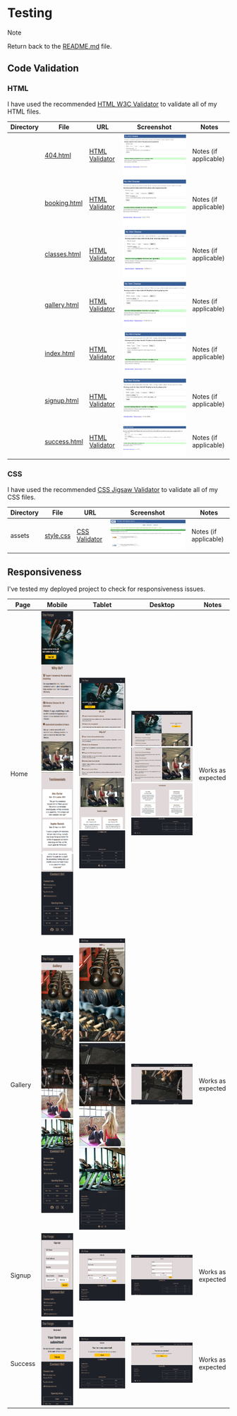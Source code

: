 # Testing

> [!NOTE]
> Return back to the [README.md](README.md) file.

## Code Validation

### HTML

I have used the recommended [HTML W3C Validator](https://validator.w3.org) to validate all of my HTML files.

| Directory | File                                                                            | URL                                                                                                     | Screenshot                                                   | Notes                 |
| --------- | ------------------------------------------------------------------------------- | ------------------------------------------------------------------------------------------------------- | ------------------------------------------------------------ | --------------------- |
|           | [404.html](https://github.com/twitch10126/the-forge/blob/main/404.html)         | [HTML Validator](https://validator.w3.org/nu/?doc=https://twitch10126.github.io/the-forge/404.html)     | ![screenshot](documentation/validation/404-validate.png)     | Notes (if applicable) |
|           | [booking.html](https://github.com/twitch10126/the-forge/blob/main/booking.html) | [HTML Validator](https://validator.w3.org/nu/?doc=https://twitch10126.github.io/the-forge/booking.html) | ![screenshot](documentation/validation/booking-validate.png) | Notes (if applicable) |
|           | [classes.html](https://github.com/twitch10126/the-forge/blob/main/classes.html) | [HTML Validator](https://validator.w3.org/nu/?doc=https://twitch10126.github.io/the-forge/classes.html) | ![screenshot](documentation/validation/classes-validate.png) | Notes (if applicable) |
|           | [gallery.html](https://github.com/twitch10126/the-forge/blob/main/gallery.html) | [HTML Validator](https://validator.w3.org/nu/?doc=https://twitch10126.github.io/the-forge/gallery.html) | ![screenshot](documentation/validation/gallery-validate.png) | Notes (if applicable) |
|           | [index.html](https://github.com/twitch10126/the-forge/blob/main/index.html)     | [HTML Validator](https://validator.w3.org/nu/?doc=https://twitch10126.github.io/the-forge/index.html)   | ![screenshot](documentation/validation/index-validate.png)   | Notes (if applicable) |
|           | [signup.html](https://github.com/twitch10126/the-forge/blob/main/signup.html)   | [HTML Validator](https://validator.w3.org/nu/?doc=https://twitch10126.github.io/the-forge/signup.html)  | ![screenshot](documentation/validation/signup-validate.png)  | Notes (if applicable) |
|           | [success.html](https://github.com/twitch10126/the-forge/blob/main/success.html) | [HTML Validator](https://validator.w3.org/nu/?doc=https://twitch10126.github.io/the-forge/success.html) | ![screenshot](documentation/validation/success-validate.png) | Notes (if applicable) |

### CSS

I have used the recommended [CSS Jigsaw Validator](https://jigsaw.w3.org/css-validator) to validate all of my CSS files.

| Directory | File                                                                                 | URL                                                                                                        | Screenshot                                               | Notes                 |
| --------- | ------------------------------------------------------------------------------------ | ---------------------------------------------------------------------------------------------------------- | -------------------------------------------------------- | --------------------- |
| assets    | [style.css](https://github.com/twitch10126/the-forge/blob/main/assets/css/style.css) | [CSS Validator](https://jigsaw.w3.org/css-validator/validator?uri=https://twitch10126.github.io/the-forge) | ![screenshot](documentation/validation/css-validate.png) | Notes (if applicable) |

## Responsiveness

I've tested my deployed project to check for responsiveness issues.

| Page         | Mobile                                                                                                                                                                                                                                                      | Tablet                                                                                                                                                                                                                                                      | Desktop                                                                                                                                                                                                                                                         | Notes             |
| ------------ | ----------------------------------------------------------------------------------------------------------------------------------------------------------------------------------------------------------------------------------------------------------- | ----------------------------------------------------------------------------------------------------------------------------------------------------------------------------------------------------------------------------------------------------------- | --------------------------------------------------------------------------------------------------------------------------------------------------------------------------------------------------------------------------------------------------------------- | ----------------- |
| Home         | ![screenshot](documentation/responsiveness/mobile-index-1.png) ![screenshot](documentation/responsiveness/mobile-index-2.png) ![screenshot](documentation/responsiveness/mobile-index-3.png) ![screenshot](documentation/responsiveness/mobile-index-4.png) | ![screenshot](documentation/responsiveness/tablet-index-1.png) ![screenshot](documentation/responsiveness/tablet-index-2.png) ![screenshot](documentation/responsiveness/tablet-index-3.png) ![screenshot](documentation/responsiveness/tablet-index-4.png) | ![screenshot](documentation/responsiveness/desktop-index-1.png) ![screenshot](documentation/responsiveness/desktop-index-2.png) ![screenshot](documentation/responsiveness/desktop-index-3.png) ![screenshot](documentation/responsiveness/desktop-index-4.png) | Works as expected |
| Gallery      | ![screenshot](documentation/responsiveness/mobile-gallery-1.png) ![screenshot](documentation/responsiveness/mobile-gallery-2.png)                                                                                                                           | ![screenshot](documentation/responsiveness/tablet-gallery-1.png) ![screenshot](documentation/responsiveness/tablet-gallery-2.png) ![screenshot](documentation/responsiveness/tablet-gallery-3.png)                                                          | ![screenshot](documentation/responsiveness/desktop-gallery-1.png)                                                                                                                                                                                               | Works as expected |
| Signup       | ![screenshot](documentation/responsiveness/mobile-signup.png)                                                                                                                                                                                               | ![screenshot](documentation/responsiveness/tablet-signup.png)                                                                                                                                                                                               | ![screenshot](documentation/responsiveness/desktop-signup.png)                                                                                                                                                                                                  | Works as expected |
| Success | ![screenshot](documentation/responsiveness/mobile-success.png)                                                                                                                                                                                         | ![screenshot](documentation/responsiveness/tablet-success.png)                                                                                                                                                                                         | ![screenshot](documentation/responsiveness/desktop-success.png)                                                                                                                                                                                            | Works as expected |
